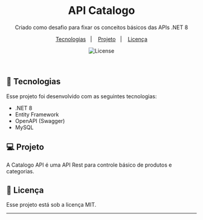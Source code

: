 <h1 align="center">API Catalogo</h1>

<p align="center">
Criado como desafio para fixar os conceitos básicos das APIs .NET 8<br/>
</p>

<p align="center">
  <a href="#-tecnologias">Tecnologias</a>&nbsp;&nbsp;&nbsp;|&nbsp;&nbsp;&nbsp;
  <a href="#-projeto">Projeto</a>&nbsp;&nbsp;&nbsp;|&nbsp;&nbsp;&nbsp;
  <a href="#memo-licença">Licença</a>
</p>

<p align="center">
  <img alt="License" src="https://img.shields.io/static/v1?label=license&message=MIT&color=49AA26&labelColor=000000">
</p>

<br>

## 🚀 Tecnologias

Esse projeto foi desenvolvido com as seguintes tecnologias:

- .NET 8
- Entity Framework
- OpenAPI (Swagger)
- MySQL

## 💻 Projeto

A Catalogo API é uma API Rest para controle básico de produtos e categorias.

## :memo: Licença

Esse projeto está sob a licença MIT.

---

